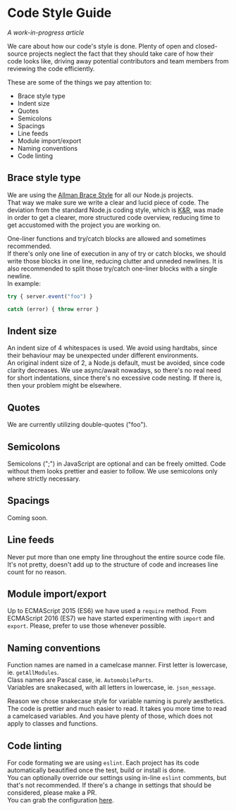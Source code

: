 # Code Style Guide

*A work-in-progress article*

We care about how our code's style is done. Plenty of open and closed-source projects
neglect the fact that they should take care of how their code looks like,
driving away potential contributors and team members from reviewing the code efficiently.

These are some of the things we pay attention to:
* Brace style type
* Indent size
* Quotes
* Semicolons
* Spacings
* Line feeds
* Module import/export
* Naming conventions
* Code linting

## Brace style type

We are using the [Allman Brace Style](https://en.wikipedia.org/wiki/Indent_style#Allman_style)
for all our Node.js projects.  
That way we make sure we write a clear and lucid piece of code. The deviation from the standard Node.js coding style,
which is [K&R](https://en.wikipedia.org/wiki/Indent_style#K.26R_style), was made in order to get a clearer, more structured
code overview, reducing time to get accustomed with the project you are working on.

One-liner functions and try/catch blocks are allowed and sometimes recommended.  
If there's only one line of execution in any of try or catch blocks,
we should write those blocks in one line, reducing clutter and unneded newlines.
It is also recommended to split those try/catch one-liner blocks with a single newline.  
In example:
```js
try { server.event("foo") }

catch (error) { throw error }
```

## Indent size

An indent size of 4 whitespaces is used. We avoid using hardtabs, since their behaviour may be unexpected under different environments.  
An original indent size of 2, a Node.js default, must be avoided, since code clarity decreases. We use async/await nowadays, so there's no real need for short indentations, since there's no excessive code nesting. If there is, then your problem might be elsewhere.

## Quotes

We are currently utilizing double-quotes ("foo").

## Semicolons

Semicolons (";") in JavaScript are optional and can be freely omitted. Code without them looks prettier and easier to follow. We use semicolons only where strictly necessary.

## Spacings

Coming soon.

## Line feeds

Never put more than one empty line throughout the entire source code file. It's not pretty, doesn't add up to the structure of code and increases line count for no reason.

## Module import/export

Up to ECMAScript 2015 (ES6) we have used a `require` method. From ECMAScript 2016 (ES7) we have started experimenting with `import` and `export`. Please, prefer to use those whenever possible.

## Naming conventions

Function names are named in a camelcase manner. First letter is lowercase, ie. `getAllModules`.  
Class names are Pascal case, ie. `AutomobileParts`.  
Variables are snakecased, with all letters in lowercase, ie. `json_message`.

Reason we chose snakecase style for variable naming is purely aesthetics. The code is prettier and much easier to read. It takes you more time to read a camelcased variables. And you have plenty of those, which does not apply to classes and functions.

## Code linting

For code formating we are using `eslint`. Each project has its code automatically beautified once the test, build or install is done.  
You can optionally override our settings using in-line `eslint` comments, but that's not recommended. If there's a change in settings that should be considered, please make a PR.  
You can grab the configuration [here](https://github.com/qaap/dotfiles/blob/master/.eslintrc.json).
